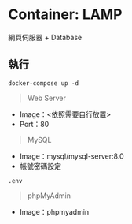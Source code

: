 # Container: LAMP
網頁伺服器 + Database

## 執行
```
docker-compose up -d
```

>Web Server
* Image：<依照需要自行放置>
* Port：80

>MySQL
* Image：mysql/mysql-server:8.0
* 帳號密碼設定
```
.env
```
>phpMyAdmin
* Image：phpmyadmin